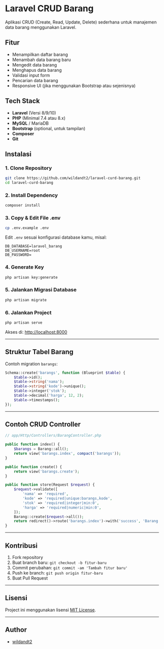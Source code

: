 # Laravel CRUD Barang

Aplikasi CRUD (Create, Read, Update, Delete) sederhana untuk manajemen data barang menggunakan Laravel.

## Fitur

* Menampilkan daftar barang
* Menambah data barang baru
* Mengedit data barang
* Menghapus data barang
* Validasi input form
* Pencarian data barang
* Responsive UI (jika menggunakan Bootstrap atau sejenisnya)

## Tech Stack

* **Laravel** (Versi 8/9/10)
* **PHP** (Minimal 7.4 atau 8.x)
* **MySQL** / MariaDB
* **Bootstrap** (optional, untuk tampilan)
* **Composer**
* **Git**

## Instalasi

### 1. Clone Repository

```bash
git clone https://github.com/wildandt2/laravel-curd-barang.git
cd laravel-curd-barang
```

### 2. Install Dependency

```bash
composer install
```

### 3. Copy & Edit File .env

```bash
cp .env.example .env
```

Edit `.env` sesuai konfigurasi database kamu, misal:

```
DB_DATABASE=laravel_barang
DB_USERNAME=root
DB_PASSWORD=
```

### 4. Generate Key

```bash
php artisan key:generate
```

### 5. Jalankan Migrasi Database

```bash
php artisan migrate
```

### 6. Jalankan Project

```bash
php artisan serve
```

Akses di: [http://localhost:8000](http://localhost:8000)

---

## Struktur Tabel Barang

Contoh migration `barangs`:

```php
Schema::create('barangs', function (Blueprint $table) {
    $table->id();
    $table->string('nama');
    $table->string('kode')->unique();
    $table->integer('stok');
    $table->decimal('harga', 12, 2);
    $table->timestamps();
});
```

---

## Contoh CRUD Controller

```php
// app/Http/Controllers/BarangController.php

public function index() {
    $barangs = Barang::all();
    return view('barangs.index', compact('barangs'));
}

public function create() {
    return view('barangs.create');
}

public function store(Request $request) {
    $request->validate([
        'nama' => 'required',
        'kode' => 'required|unique:barangs,kode',
        'stok' => 'required|integer|min:0',
        'harga' => 'required|numeric|min:0',
    ]);
    Barang::create($request->all());
    return redirect()->route('barangs.index')->with('success', 'Barang berhasil ditambah!');
}
```

---

## Kontribusi

1. Fork repository
2. Buat branch baru: `git checkout -b fitur-baru`
3. Commit perubahan: `git commit -am 'Tambah fitur baru'`
4. Push ke branch: `git push origin fitur-baru`
5. Buat Pull Request

---

## Lisensi

Project ini menggunakan lisensi [MIT License](LICENSE).

---

## Author

* [wildandt2](https://github.com/wildandt2)
